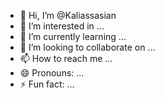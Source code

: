 - 👋 Hi, I’m @Kaliassasian
- 👀 I’m interested in ...
- 🌱 I’m currently learning ...
- 💞️ I’m looking to collaborate on ...
- 📫 How to reach me ...
- 😄 Pronouns: ...
- ⚡ Fun fact: ...

<!---
Kaliassasian/Kaliassasian is a ✨ special ✨ repository because its `README.md` (this file) appears on your GitHub profile.
You can click the Preview link to take a look at your changes.
--->
